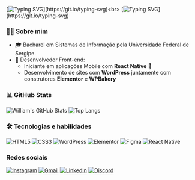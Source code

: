 [![Typing SVG](https://readme-typing-svg.herokuapp.com?font=Fira+Code&weight=900&pause=1000&color=088D99&width=435&lines=Eu+me+chamo+William.)](https://git.io/typing-svg)<br>
[![Typing SVG](https://readme-typing-svg.herokuapp.com?font=Fira+Code&weight=900&pause=1000&color=088D99&width=435&lines=Seja+bem-vindo+ao+meu+portf%C3%B3lio!)](https://git.io/typing-svg)

### 🧑‍💻 Sobre mim

- 🎓 Bacharel em Sistemas de Informação pela Universidade Federal de Sergipe.  
- 🚀 Desenvolvedor Front-end:
  - Iniciante em aplicações Mobile com **React Native** 📱
  - Desenvolvimento de sites com **WordPress** juntamente com construtores **Elementor** e **WPBakery**
 
### 📊 GitHub Stats

![William's GitHub Stats](https://github-readme-stats.vercel.app/api?username=WilliamKevim&show_icons=true&theme=github_dark)
![Top Langs](https://github-readme-stats.vercel.app/api/top-langs/?username=WilliamKevim&layout=compact&theme=github_dark)

### 🛠️ Tecnologias e habilidades
![HTML5](https://img.shields.io/badge/-HTML5-E34F26?style=flat&logo=html5&logoColor=white)
![CSS3](https://img.shields.io/badge/-CSS3-1572B6?style=flat&logo=css3)
![WordPress](https://img.shields.io/badge/-WordPress-21759B?style=flat&logo=wordpress&logoColor=white)
![Elementor](https://img.shields.io/badge/-Elementor-92003B?style=flat&logo=elementor&logoColor=white)
![Figma](https://img.shields.io/badge/figma-%23F24E1E.svg?style=flat&logo=figma&logoColor=white)
![React Native](https://img.shields.io/badge/-React%20Native-61DAFB?style=flat&logo=react&logoColor=black)



### Redes sociais
[![Instagram](https://img.shields.io/badge/instagram-%23E4405F.svg?style=flat&logo=instagram&logoColor=white)](https://www.instagram.com/williamkevimgarangau)
[![Gmail](https://img.shields.io/badge/gmail-%23D14836.svg?style=flat&logo=gmail&logoColor=white)](mailto:williamgarangau@gmail.com)
[![LinkedIn](https://img.shields.io/badge/linkedin-%230077B5.svg?style=flat&logo=linkedin&logoColor=white)](https://www.linkedin.com/in/william-garangau/)
[![Discord](https://img.shields.io/badge/discord-%235865F2.svg?style=flat&logo=discord&logoColor=white)](https://discord.com/users/williamkevim)
